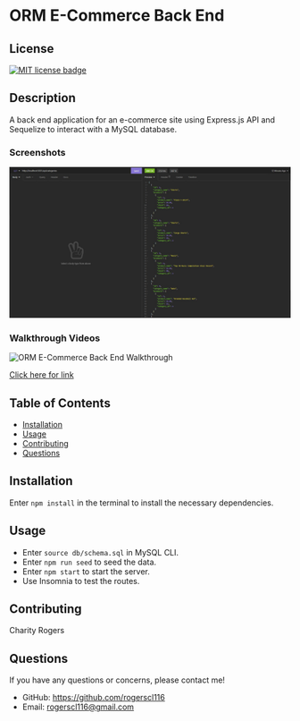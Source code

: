 # ORM E-Commerce Back End

  ## License
  <a href="https://opensource.org/licenses/MIT"><img src="https://img.shields.io/badge/License-MIT-yellow" alt="MIT license badge"/></a>

## Description
A back end application for an e-commerce site using Express.js API and Sequelize to interact with a MySQL database.

### Screenshots
  ![ORM E-Commerce Back End Screenshot](./assets/images/ORM-e-commerce-GET-category.jpg)

### Walkthrough Videos

  ![ORM E-Commerce Back End Walkthrough](./assets/videos/ORM-e-commerce-GET-routes.gif)

  [Click here for link](https://drive.google.com/file/d/15SfrYHBA_fLQoM4vDdcu0MeAPIK3Jwit/view)

## Table of Contents
  * [Installation](#installation)
  * [Usage](#usage)
  * [Contributing](#contributing)
  * [Questions](#questions)
        
## Installation
Enter `npm install` in the terminal to install the necessary dependencies.
   
## Usage
- Enter `source db/schema.sql` in MySQL CLI.
- Enter `npm run seed` to seed the data.
- Enter `npm start` to start the server.
- Use Insomnia to test the routes.

## Contributing
Charity Rogers

## Questions
If you have any questions or concerns, please contact me!

  - GitHub: https://github.com/rogerscl116
  - Email: rogerscl116@gmail.com 
